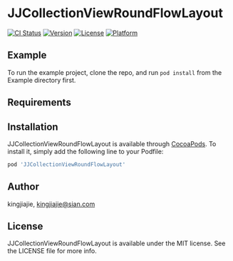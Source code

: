 # JJCollectionViewRoundFlowLayout

[![CI Status](https://img.shields.io/travis/kingjiajie/JJCollectionViewRoundFlowLayout.svg?style=flat)](https://travis-ci.org/kingjiajie/JJCollectionViewRoundFlowLayout)
[![Version](https://img.shields.io/cocoapods/v/JJCollectionViewRoundFlowLayout.svg?style=flat)](https://cocoapods.org/pods/JJCollectionViewRoundFlowLayout)
[![License](https://img.shields.io/cocoapods/l/JJCollectionViewRoundFlowLayout.svg?style=flat)](https://cocoapods.org/pods/JJCollectionViewRoundFlowLayout)
[![Platform](https://img.shields.io/cocoapods/p/JJCollectionViewRoundFlowLayout.svg?style=flat)](https://cocoapods.org/pods/JJCollectionViewRoundFlowLayout)

## Example

To run the example project, clone the repo, and run `pod install` from the Example directory first.

## Requirements

## Installation

JJCollectionViewRoundFlowLayout is available through [CocoaPods](https://cocoapods.org). To install
it, simply add the following line to your Podfile:

```ruby
pod 'JJCollectionViewRoundFlowLayout'
```

## Author

kingjiajie, kingjiajie@sian.com

## License

JJCollectionViewRoundFlowLayout is available under the MIT license. See the LICENSE file for more info.
